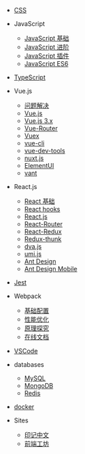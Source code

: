 - [CSS](/css/README)

- JavaScript

  - [JavaScript 基础](/js/base/docs)
  - [JavaScript 进阶](/js/advanced/object-class)
  - [JavaScript 插件](/js/plugins/README)
  - [JavaScript ES6](https://es6.ruanyifeng.com/)

- [TypeScript](/ts/README)

- Vue.js

  - [问题解决](/vue/README)
  - [Vue.js](https://cn.vuejs.org/v2/guide/index.html)
  - [Vue.js 3.x](https://v3.cn.vuejs.org/guide/introduction.html)
  - [Vue-Router](https://router.vuejs.org/zh/installation.html)
  - [Vuex](https://vuex.vuejs.org/zh/installation.html)
  - [vue-cli](https://cli.vuejs.org/zh/guide/installation.html)
  - [vue-dev-tools](https://github.com/vuejs/vue-devtools)
  - [nuxt.js](https://www.nuxtjs.cn/guide/installation)
  - [ElementUI](https://element.eleme.cn/#/zh-CN/component/installation)
  - [vant](https://youzan.github.io/vant/#/zh-CN/quickstart)

- React.js

  - [React 基础](/react/base/jsx)
  - [React hooks](/react/hooks/why-react-hooks)
  - [React.js](https://reactjs.bootcss.com/docs/getting-started.html)
  - [React-Router](https://reactrouter.com/web/guides/quick-start)
  - [React-Redux](http://cn.redux.js.org/docs/react-redux/)
  - [Redux-thunk](https://github.com/reduxjs/redux-thunk)
  - [dva.js](https://dvajs.com/guide/)
  - [umi.js](https://umijs.org/zh-CN/docs)
  - [Ant Design](https://ant.design/components/overview-cn/)
  - [Ant Design Mobile](https://mobile.ant.design/docs/react/introduce-cn)

- [Jest](/jest/README)

- Webpack

  - [基础配置](/webpack/base/base-run)
  - [性能优化](/webpack/optimize/README)
  - [原理探究](/webpack/source/README)
  - [在线文档](https://webpack.docschina.org/concepts/)

- [VSCode](/vscode/install)

- databases

  - [MySQL](/db/mysql/README.md)
  - [MongoDB](/db/mongo/README.md)
  - [Redis]()

- [docker](/docker/1_install_env)

- Sites
  - [印记中文](https://docschina.org/)
  - [前端工坊](https://www.javascript.fun/)

